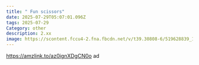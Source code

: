 ```yaml
---
title: " Fun scissors"
date: 2025-07-29T05:07:01.096Z
tags: 2025-07-29
Category: other
description: 2.xx
image: https://scontent.fccu4-2.fna.fbcdn.net/v/t39.30808-6/519628839_10228213985044313_8786781086846378185_n.jpg?stp=cp6_dst-jpg_p552x414_tt6&_nc_cat=109&ccb=1-7&_nc_sid=aa7b47&_nc_ohc=4HtchGV5_70Q7kNvwGZiyr3&_nc_oc=AdkgW9qKHUvRSYNGTd78jxVXC1yio0gxI18kMS--axHlwDI0D8-RWdql3vj2hMBjG2I&_nc_zt=23&_nc_ht=scontent.fccu4-2.fna&_nc_gid=jmFoXAHV9ukclPFxcplqXQ&oh=00_AfTKymKFcbUP38jnHROOcucDq93HDiL0ojYUFCpZyrHwyg&oe=688E20E4
---
```

https://amzlink.to/az0ignXDgCN0o ad
